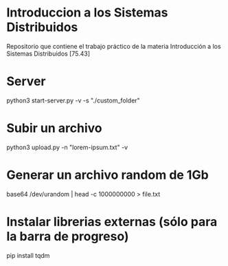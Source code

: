 # Introduccion a los Sistemas Distribuidos
Repositorio que contiene el trabajo práctico de la materia Introducción a los Sistemas Distribuidos [75.43]

# Server
python3 start-server.py -v -s "./custom_folder"

# Subir un archivo
python3 upload.py -n "lorem-ipsum.txt" -v

# Generar un archivo random de 1Gb 
base64 /dev/urandom | head -c 1000000000 > file.txt


# Instalar librerias externas (sólo para la barra de progreso)
pip install tqdm